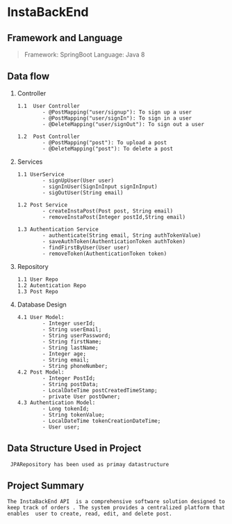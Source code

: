# InstaBackEnd

## Framework and Language

> Framework: SpringBoot Language: Java 8

## Data flow

1.  Controller

        1.1  User Controller
                - @PostMapping("user/signup"): To sign up a user
                - @PostMapping("user/signIn"): To sign in a user
                - @DeleteMapping("user/signOut"): To sign out a user

        1.2  Post Controller
                - @PostMapping("post"): To upload a post
                - @DeleteMapping("post"): To delete a post

2.  Services

        1.1 UserService
                - signUpUser(User user)
                - signInUser(SignInInput signInInput)
                - sigOutUser(String email)

        1.2 Post Service
                - createInstaPost(Post post, String email)
                - removeInstaPost(Integer postId,String email)

        1.3 Authentication Service
                - authenticate(String email, String authTokenValue)
                - saveAuthToken(AuthenticationToken authToken)
                - findFirstByUser(User user)
                - removeToken(AuthenticationToken token)

3.  Repository

        1.1 User Repo
        1.2 Autentication Repo
        1.3 Post Repo

4.  Database Design

        4.1 User Model:
                - Integer userId;
                - String userEmail;
                - String userPassword;
                - String firstName;
                - String lastName;
                - Integer age;
                - String email;
                - String phoneNumber;
        4.2 Post Model:
                - Integer PostId;
                - String postData;
                - LocalDateTime postCreatedTimeStamp;
                - private User postOwner;
        4.3 Authentication Model:
                - Long tokenId;
                - String tokenValue;
                - LocalDateTime tokenCreationDateTime;
                - User user;

## Data Structure Used in Project

     JPARepository has been used as primay datastructure

## Project Summary

    The InstaBackEnd API  is a comprehensive software solution designed to keep track of orders . The system provides a centralized platform that enables  user to create, read, edit, and delete post.
